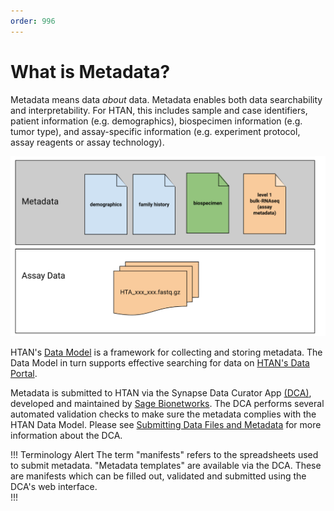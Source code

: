 ```yaml
---
order: 996
---
```


# What is Metadata?

Metadata means data *about* data.  Metadata enables both data searchability and interpretability. For HTAN, this includes sample and case identifiers, patient information (e.g. demographics), biospecimen information (e.g. tumor type), and assay-specific information (e.g. experiment protocol, assay reagents or assay technology). 

![Example HTAN Metadata vs Assay Data](../img/metadata.svg)

HTAN's [Data Model](../data_model/overview.md) is a framework for collecting and storing metadata.  The Data Model in turn supports effective searching for data on [HTAN's Data Portal](https://humantumoratlas.org/explore).

Metadata is submitted to HTAN via the Synapse Data Curator App [(DCA)](https://dca.app.sagebionetworks.org/), developed and maintained by [Sage Bionetworks](https://sagebionetworks.org/).  The DCA performs several automated validation checks to make sure the metadata complies with the HTAN Data Model.  Please see [Submitting Data Files and Metadata](../data_submission/clin_biospec_assay.md) for more information about the DCA.

!!! Terminology Alert
The term "manifests" refers to the spreadsheets used to submit metadata.  "Metadata templates" are available via the DCA.  These are manifests which can be filled out, validated and submitted using the DCA's web interface.  
!!!